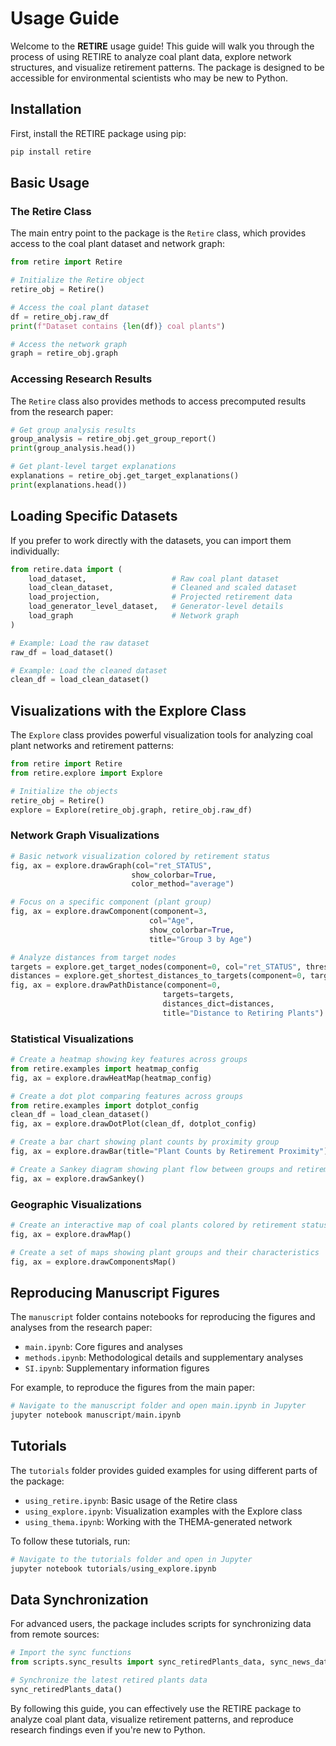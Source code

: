# Usage Guide

Welcome to the **RETIRE** usage guide! This guide will walk you through the process of using RETIRE to analyze coal plant data, explore network structures, and visualize retirement patterns. The package is designed to be accessible for environmental scientists who may be new to Python.

## Installation

First, install the RETIRE package using pip:

```bash
pip install retire
```

## Basic Usage

### The Retire Class

The main entry point to the package is the `Retire` class, which provides access to the coal plant dataset and network graph:

```python
from retire import Retire

# Initialize the Retire object
retire_obj = Retire()

# Access the coal plant dataset
df = retire_obj.raw_df
print(f"Dataset contains {len(df)} coal plants")

# Access the network graph
graph = retire_obj.graph
```

### Accessing Research Results

The `Retire` class also provides methods to access precomputed results from the research paper:

```python
# Get group analysis results
group_analysis = retire_obj.get_group_report()
print(group_analysis.head())

# Get plant-level target explanations
explanations = retire_obj.get_target_explanations()
print(explanations.head())
```

## Loading Specific Datasets

If you prefer to work directly with the datasets, you can import them individually:

```python
from retire.data import (
    load_dataset,                   # Raw coal plant dataset
    load_clean_dataset,             # Cleaned and scaled dataset
    load_projection,                # Projected retirement data
    load_generator_level_dataset,   # Generator-level details
    load_graph                      # Network graph
)

# Example: Load the raw dataset
raw_df = load_dataset()

# Example: Load the cleaned dataset
clean_df = load_clean_dataset()
```

## Visualizations with the Explore Class

The `Explore` class provides powerful visualization tools for analyzing coal plant networks and retirement patterns:

```python
from retire import Retire
from retire.explore import Explore

# Initialize the objects
retire_obj = Retire()
explore = Explore(retire_obj.graph, retire_obj.raw_df)
```

### Network Graph Visualizations

```python
# Basic network visualization colored by retirement status
fig, ax = explore.drawGraph(col="ret_STATUS",
                           show_colorbar=True,
                           color_method="average")

# Focus on a specific component (plant group)
fig, ax = explore.drawComponent(component=3,
                               col="Age",
                               show_colorbar=True,
                               title="Group 3 by Age")

# Analyze distances from target nodes
targets = explore.get_target_nodes(component=0, col="ret_STATUS", threshold=1.0)
distances = explore.get_shortest_distances_to_targets(component=0, targets=targets)
fig, ax = explore.drawPathDistance(component=0,
                                  targets=targets,
                                  distances_dict=distances,
                                  title="Distance to Retiring Plants")
```

### Statistical Visualizations

```python
# Create a heatmap showing key features across groups
from retire.examples import heatmap_config
fig, ax = explore.drawHeatMap(heatmap_config)

# Create a dot plot comparing features across groups
from retire.examples import dotplot_config
clean_df = load_clean_dataset()
fig, ax = explore.drawDotPlot(clean_df, dotplot_config)

# Create a bar chart showing plant counts by proximity group
fig, ax = explore.drawBar(title="Plant Counts by Retirement Proximity")

# Create a Sankey diagram showing plant flow between groups and retirement categories
fig, ax = explore.drawSankey()
```

### Geographic Visualizations

```python
# Create an interactive map of coal plants colored by retirement status
fig, ax = explore.drawMap()

# Create a set of maps showing plant groups and their characteristics
fig, ax = explore.drawComponentsMap()
```

## Reproducing Manuscript Figures

The `manuscript` folder contains notebooks for reproducing the figures and analyses from the research paper:

- `main.ipynb`: Core figures and analyses
- `methods.ipynb`: Methodological details and supplementary analyses
- `SI.ipynb`: Supplementary information figures

For example, to reproduce the figures from the main paper:

```python
# Navigate to the manuscript folder and open main.ipynb in Jupyter
jupyter notebook manuscript/main.ipynb
```

## Tutorials

The `tutorials` folder provides guided examples for using different parts of the package:

- `using_retire.ipynb`: Basic usage of the Retire class
- `using_explore.ipynb`: Visualization examples with the Explore class
- `using_thema.ipynb`: Working with the THEMA-generated network

To follow these tutorials, run:

```python
# Navigate to the tutorials folder and open in Jupyter
jupyter notebook tutorials/using_explore.ipynb
```

## Data Synchronization

For advanced users, the package includes scripts for synchronizing data from remote sources:

```python
# Import the sync functions
from scripts.sync_results import sync_retiredPlants_data, sync_news_data, sync_metrics_data

# Synchronize the latest retired plants data
sync_retiredPlants_data()
```

By following this guide, you can effectively use the RETIRE package to analyze coal plant data, visualize retirement patterns, and reproduce research findings even if you're new to Python.
